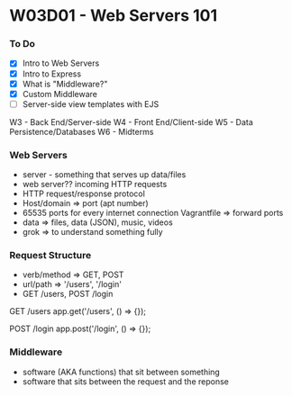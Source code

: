 # W03D01 - Web Servers 101

### To Do
- [x] Intro to Web Servers
- [x] Intro to Express
- [x] What is "Middleware?"
- [x] Custom Middleware
- [ ] Server-side view templates with EJS

W3 - Back End/Server-side
W4 - Front End/Client-side
W5 - Data Persistence/Databases
W6 - Midterms

### Web Servers
* server - something that serves up data/files
* web server?? incoming HTTP requests
* HTTP request/response protocol
* Host/domain => port (apt number)
* 65535 ports for every internet connection
Vagrantfile => forward ports
* data => files, data (JSON), music, videos
* grok => to understand something fully

### Request Structure
* verb/method => GET, POST
* url/path => '/users', '/login'
* GET /users, POST /login


GET /users
app.get('/users', () => {});

POST /login
app.post('/login', () => {});

### Middleware
* software (AKA functions) that sit between something
* software that sits between the request and the reponse











#
